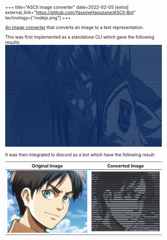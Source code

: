+++
title="ASCII image converter"
date=2022-02-05
[extra]
external_link="https://github.com/YassineHaouzane/ASCII-Bot"
technology=["nodejs.png"]
+++

[An image converter](https://github.com/YassineHaouzane/ASCII-Bot) that converts an image to a text representation.

This was first implemented as a standalone CLI which gave the following results: 
![ascii](/img/ascii.jpg)

It was then integrated to discord as a bot which have the following result: 

Original Image | Converted Image 
--- | ---
![eren](/img/eren.png)	| ![eren](/img/eren_ascii.png)